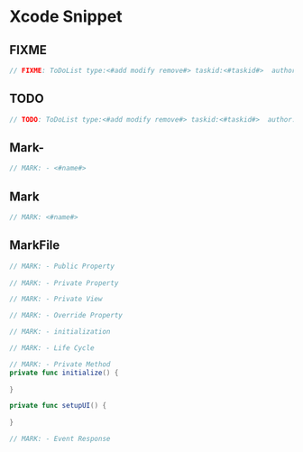 # Xcode Snippet

## FIXME

```swift
// FIXME: ToDoList type:<#add modify remove#> taskid:<#taskid#>  author:<#author#>
```

## TODO

```swift
// TODO: ToDoList type:<#add modify remove#> taskid:<#taskid#>  author:<#author#>
```

## Mark-

```swift
// MARK: - <#name#>
```

## Mark

```swift
// MARK: <#name#>
```

## MarkFile

```swift
// MARK: - Public Property
    
// MARK: - Private Property

// MARK: - Private View

// MARK: - Override Property

// MARK: - initialization

// MARK: - Life Cycle

// MARK: - Private Method
private func initialize() {
    
}

private func setupUI() {
    
}

// MARK: - Event Response
```
